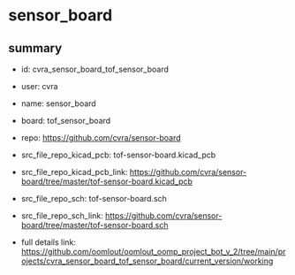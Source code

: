 # sensor_board
 
## summary 
* id: cvra_sensor_board_tof_sensor_board
* user: cvra
* name: sensor_board
* board: tof_sensor_board
* repo: https://github.com/cvra/sensor-board
* src_file_repo_kicad_pcb: tof-sensor-board.kicad_pcb
* src_file_repo_kicad_pcb_link: https://github.com/cvra/sensor-board/tree/master/tof-sensor-board.kicad_pcb


* src_file_repo_sch: tof-sensor-board.sch
* src_file_repo_sch_link: https://github.com/cvra/sensor-board/tree/master/tof-sensor-board.sch
* full details link: https://github.com/oomlout/oomlout_oomp_project_bot_v_2/tree/main/projects/cvra_sensor_board_tof_sensor_board/current_version/working  







